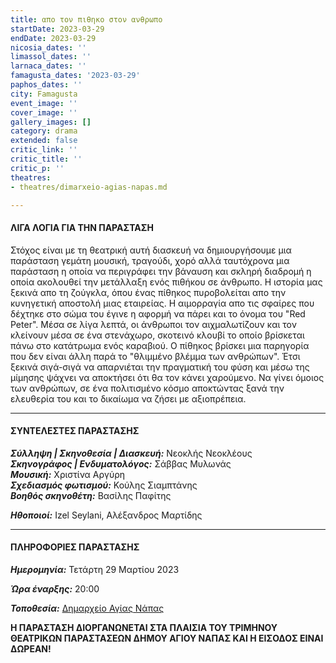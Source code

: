 ```yaml
---
title: απο τον πιθηκο στον ανθρωπο
startDate: 2023-03-29
endDate: 2023-03-29
nicosia_dates: ''
limassol_dates: ''
larnaca_dates: ''
famagusta_dates: '2023-03-29'
paphos_dates: ''
city: Famagusta
event_image: ''
cover_image: ''
gallery_images: []
category: drama
extended: false
critic_link: ''
critic_title: ''
critic_p: ''
theatres:
- theatres/dimarxeio-agias-napas.md

---
```

#### ΛΙΓΑ ΛΟΓΙΑ ΓΙΑ ΤΗΝ ΠΑΡΑΣΤΑΣΗ

Στόχος είναι με τη θεατρική αυτή διασκευή να δημιουργήσουμε μια παράσταση γεμάτη μουσική, τραγούδι, χορό αλλά ταυτόχρονα μια παράσταση η οποία να περιγράφει την βάναυση και σκληρή διαδρομή η οποία ακολουθεί την μετάλλαξη ενός πιθήκου σε άνθρωπο. Η ιστορία μας ξεκινά απο τη ζούγκλα, όπου ένας πίθηκος πυροβολείται απο την κυνηγετική αποστολή μιας εταιρείας. Η αιμορραγία απο τις σφαίρες που δέχτηκε στο σώμα του έγινε η αφορμή να πάρει και το όνομα του "Red Peter". Μέσα σε λίγα λεπτά, οι άνθρωποι τον αιχμαλωτίζουν και τον κλείνουν μέσα σε ένα στενάχωρο, σκοτεινό κλουβί το οποίο βρίσκεται πάνω στο κατάτρωμα ενός καραβιού. Ο πίθηκος βρίσκει μια παρηγορία που δεν είναι άλλη παρά το "θλιμμένο βλέμμα των ανθρώπων". Έτσι ξεκινά σιγά-σιγά να απαρνιέται την πραγματική του φύση και μέσω της μίμησης ψάχνει να αποκτήσει ότι θα τον κάνει χαρούμενο. Να γίνει όμοιος των ανθρώπων, σε ένα πολιτισμένο κόσμο αποκτώντας ξανά την ελευθερία του και το δικαίωμα να ζήσει με αξιοπρέπεια.

***

#### ΣΥΝΤΕΛΕΣΤΕΣ ΠΑΡΑΣΤΑΣΗΣ

**_Σύλληψη | Σκηνοθεσία | Διασκευή:_** Νεοκλής Νεοκλέους  
**_Σκηνογράφος | Ενδυματολόγος:_** Σάββας Μυλωνάς  
**_Μουσική:_** Χριστίνα Αργύρη  
**_Σχεδιασμός φωτισμού:_** Κούλης Σιαμπτάνης  
**_Βοηθός σκηνοθέτη:_** Βασίλης Παφίτης

**_Ηθοποιοί:_** Izel Seylani, Αλέξανδρος Μαρτίδης

***

#### ΠΛΗΡΟΦΟΡΙΕΣ ΠΑΡΑΣΤΑΣΗΣ

**_Ημερομηνία:_** Τετάρτη 29 Μαρτίου 2023

**_Ώρα έναρξης:_** 20:00

**_Τοποθεσία:_** [Δημαρχείο Αγίας Νάπας](?#map)

**Η ΠΑΡΑΣΤΑΣΗ ΔΙΟΡΓΑΝΩΝΕΤΑΙ ΣΤΑ ΠΛΑΙΣΙΑ ΤΟΥ ΤΡΙΜΗΝΟΥ ΘΕΑΤΡΙΚΩΝ ΠΑΡΑΣΤΑΣΕΩΝ ΔΗΜΟΥ ΑΓΙΟΥ ΝΑΠΑΣ ΚΑΙ Η ΕΙΣΟΔΟΣ ΕΙΝΑΙ ΔΩΡΕΑΝ!**